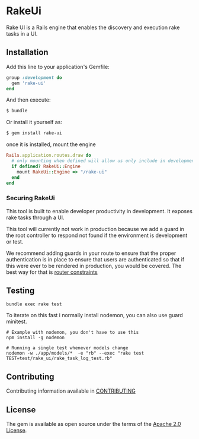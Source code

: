 # RakeUi
Rake UI is a Rails engine that enables the discovery and execution rake tasks in a UI.

## Installation
Add this line to your application's Gemfile:

```ruby
group :development do 
  gem 'rake-ui'
end
```

And then execute:
```bash
$ bundle
```

Or install it yourself as:
```bash
$ gem install rake-ui
```

once it is installed, mount the engine
```rb
Rails.application.routes.draw do
  # only mounting when defined will allow us only include in development/test
  if defined? RakeUi::Engine
    mount RakeUi::Engine => "/rake-ui"
  end
end
```

### Securing RakeUi

This tool is built to enable developer productivity in development.  It exposes rake tasks through a UI.

This tool will currently not work in production because we add a guard in the root controller to respond not found if the environment is development or test.  

We recommend adding guards in your route to ensure that the proper authentication is in place to ensure that users are authenticated so that if this were ever to be rendered in production, you would be covered.  The best way for that is [router constraints](https://guides.rubyonrails.org/routing.html#specifying-constraints)

## Testing

`bundle exec rake test`

To iterate on this fast i normally install nodemon, you can also use guard minitest.

```
# Example with nodemon, you don't have to use this
npm install -g nodemon

# Running a single test whenever models change
nodemon -w ./app/models/*  -e "rb" --exec "rake test TEST=test/rake_ui/rake_task_log_test.rb"
```

## Contributing
Contributing information available in [CONTRIBUTING](./CONTRIBUTING.md)

## License
The gem is available as open source under the terms of the [Apache 2.0 License](./LICENSE).
